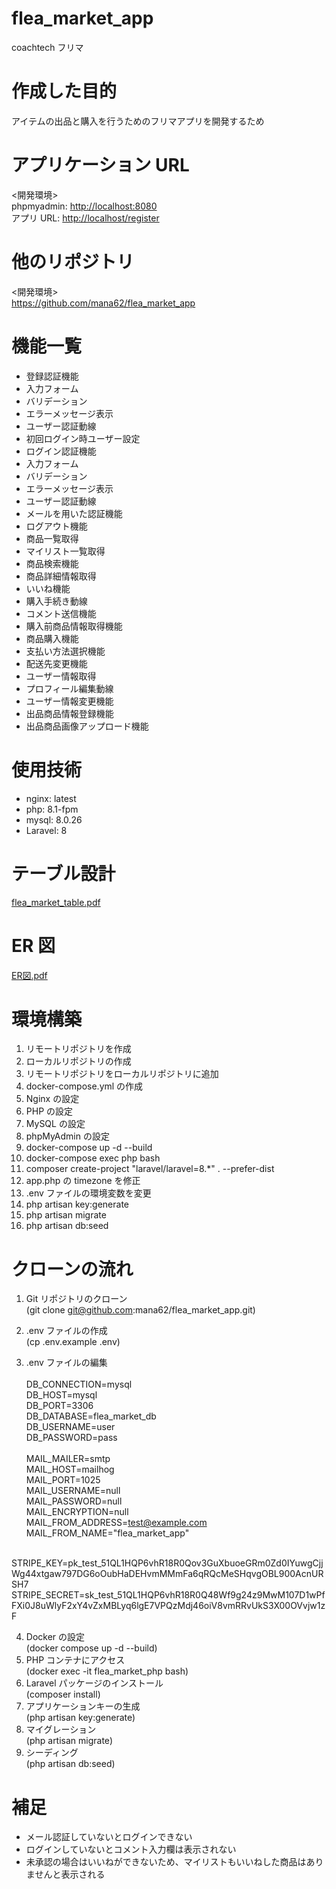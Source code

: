 # flea_market_app

coachtech フリマ

# 作成した目的

アイテムの出品と購入を行うためのフリマアプリを開発するため

# アプリケーション URL

<開発環境><br>
phpmyadmin: [http://localhost:8080](http://localhost:8080)<br>
アプリ URL: [http://localhost/register](http://localhost/)

# 他のリポジトリ

<開発環境><br>
https://github.com/mana62/flea_market_app<br>

# 機能一覧

- 登録認証機能
- 入力フォーム
- バリデーション
- エラーメッセージ表示
- ユーザー認証動線
- 初回ログイン時ユーザー設定
- ログイン認証機能
- 入力フォーム
- バリデーション
- エラーメッセージ表示
- ユーザー認証動線
- メールを用いた認証機能
- ログアウト機能
- 商品一覧取得
- マイリスト一覧取得
- 商品検索機能
- 商品詳細情報取得
- いいね機能
- 購入手続き動線
- コメント送信機能
- 購入前商品情報取得機能
- 商品購入機能
- 支払い方法選択機能
- 配送先変更機能
- ユーザー情報取得
- プロフィール編集動線
- ユーザー情報変更機能
- 出品商品情報登録機能
- 出品商品画像アップロード機能

# 使用技術

- nginx: latest<br>
- php: 8.1-fpm<br>
- mysql: 8.0.26<br>
- Laravel: 8<br>

# テーブル設計

[flea_market_table.pdf](https://github.com/user-attachments/files/18613185/flea_market_table.pdf)

# ER 図

[ER図.pdf](https://github.com/user-attachments/files/18613717/ER.pdf)

# 環境構築

1. リモートリポジトリを作成<br>
2. ローカルリポジトリの作成<br>
3. リモートリポジトリをローカルリポジトリに追加<br>
4. docker-compose.yml の作成<br>
5. Nginx の設定<br>
6. PHP の設定<br>
7. MySQL の設定<br>
8. phpMyAdmin の設定<br>
9. docker-compose up -d --build<br>
10. docker-compose exec php bash<br>
11. composer create-project "laravel/laravel=8.\*" . --prefer-dist<br>
12. app.php の timezone を修正<br>
13. .env ファイルの環境変数を変更<br>
14. php artisan key:generate
15. php artisan migrate<br>
16. php artisan db:seed<br>

# クローンの流れ

1. Git リポジトリのクローン<br>
   (git clone git@github.com:mana62/flea_market_app.git)<br>

2. .env ファイルの作成<br>
   (cp .env.example .env)<br>
3. .env ファイルの編集<br>
   <br>
   DB_CONNECTION=mysql<br>
   DB_HOST=mysql<br>
   DB_PORT=3306<br>
   DB_DATABASE=flea_market_db<br>
   DB_USERNAME=user<br>
   DB_PASSWORD=pass<br>
   <br>
   MAIL_MAILER=smtp<br>
   MAIL_HOST=mailhog<br>
   MAIL_PORT=1025<br>
   MAIL_USERNAME=null<br>
   MAIL_PASSWORD=null<br>
   MAIL_ENCRYPTION=null<br>
   MAIL_FROM_ADDRESS=test@example.com<br>
   MAIL_FROM_NAME="flea_market_app"<br>
   <br>

STRIPE_KEY=pk_test_51QL1HQP6vhR18R0Qov3GuXbuoeGRm0Zd0IYuwgCjjWg44xtgaw797DG6oOubHaDEHvmMMmFa6qRQcMeSHqvgOBL900AcnURSH7<br>
STRIPE_SECRET=sk_test_51QL1HQP6vhR18R0Q48Wf9g24z9MwM107D1wPfFXi0J8uWlyF2xY4vZxMBLyq6lgE7VPQzMdj46oiV8vmRRvUkS3X00OVvjw1zF<br>

4. Docker の設定<br>
   (docker compose up -d --build)<br>
5. PHP コンテナにアクセス<br>
   (docker exec -it flea_market_php bash)<br>
6. Laravel パッケージのインストール<br>
   (composer install)<br>
7. アプリケーションキーの生成<br>
   (php artisan key:generate)<br>
8. マイグレーション<br>
   (php artisan migrate)<br>
9. シーディング<br>
   (php artisan db:seed)<br>

# 補足
- メール認証していないとログインできない
- ログインしていないとコメント入力欄は表示されない
- 未承認の場合はいいねができないため、マイリストもいいねした商品はありませんと表示される